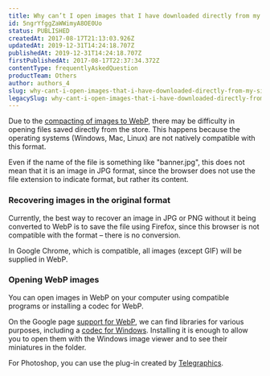 ```yaml
---
title: Why can’t I open images that I have downloaded directly from my site?
id: 5ngrYfggZaWWimyA8OE0Uo
status: PUBLISHED
createdAt: 2017-08-17T21:13:03.926Z
updatedAt: 2019-12-31T14:24:18.707Z
publishedAt: 2019-12-31T14:24:18.707Z
firstPublishedAt: 2017-08-17T22:37:34.372Z
contentType: frequentlyAskedQuestion
productTeam: Others
author: authors_4
slug: why-cant-i-open-images-that-i-have-downloaded-directly-from-my-site
legacySlug: why-cant-i-open-images-that-i-have-downloaded-directly-from-my-site
---
```


Due to the [compacting of images to WebP](/en/tutorial/how-the-automatic-compacting-of-images-works), there may be difficulty in opening files saved directly from the store. This happens because the operating systems (Windows, Mac, Linux) are not natively compatible with this format.

Even if the name of the file is something like "banner.jpg", this does not mean that it is an image in JPG format, since the browser does not use the file extension to indicate format, but rather its content.

### Recovering images in the original format

Currently, the best way to recover an image in JPG or PNG without it being converted to WebP is to save the file using Firefox, since this browser is not compatible with the format – there is no conversion.

In Google Chrome, which is compatible, all images (except GIF) will be supplied in WebP.

### Opening WebP images

You can open images in WebP on your computer using compatible programs or installing a codec for WebP.

On the Google page [support for 
WebP](https://developers.google.com/speed/webp/download), we can find libraries for various purposes, including a [codec for Windows](https://storage.googleapis.com/downloads.webmproject.org/releases/webp/WebpCodecSetup.exe). Installing it is enough to allow you to open them with the Windows image viewer and to see their miniatures in the folder.

For Photoshop, you can use the plug-in created by [Telegraphics](http://telegraphics.com.au/sw/product/webpformat).
